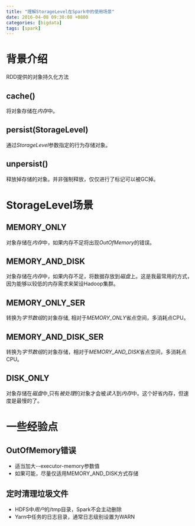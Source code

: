 ```yaml
---
title: "理解StorageLevel在Spark中的使用场景"
date: 2016-04-08 09:30:08 +0800
categories: [bigdata]
tags: [spark]
---
```


# 背景介绍

RDD提供的对象持久化方法

## cache()
将对象存储在*内存*中。
## persist(StorageLevel)
通过*StorageLevel*参数指定的行为存储对象。
## unpersist()
释放掉存储的对象。并非强制释放，仅仅进行了标记可以被GC掉。

# StorageLevel场景

## MEMORY_ONLY
对象存储在*内存*中，如果内存不足将出现*OutOfMemory*的错误。
## MEMORY_AND_DISK
对象存储在*内存*中，如果内存不足，将数据存放到*磁盘*上。这是我最常用的方式，因为能够以较低的内存需求来架设Hadoop集群。
## MEMORY_ONLY_SER
转换为*字节数组*的对象存储, 相对于*MEMORY_ONLY*省点空间，多消耗点CPU。
## MEMORY_AND_DISK_SER
转换为*字节数组*的对象存储，相对于*MEMORY_AND_DISK*省点空间，多消耗点CPU。
## DISK_ONLY
对象存储在*磁盘*中,只有*被处理*的对象才会被*读入*到*内存*中。这个好省内存，但速度是最慢的了。

# 一些经验点

## OutOfMemory错误
* 适当加大--executor-memory参数值
* 如果可能，尽量仅适用MEMORY_AND_DISK方式存储

## 定时清理垃圾文件
* HDFS中*用户*的/tmp目录，Spark不会主动删除
* Yarn中任务的日志目录，通常日志级别设置为WARN

